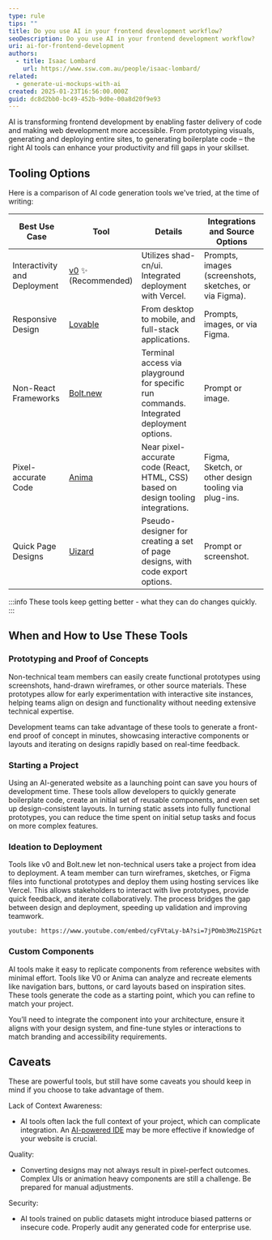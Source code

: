 ```yaml
---
type: rule
tips: ""
title: Do you use AI in your frontend development workflow?
seoDescription: Do you use AI in your frontend development workflow?
uri: ai-for-frontend-development
authors:
  - title: Isaac Lombard
    url: https://www.ssw.com.au/people/isaac-lombard/
related:
  - generate-ui-mockups-with-ai
created: 2025-01-23T16:56:00.000Z
guid: dc8d2bb0-bc49-452b-9d0e-00a8d20f9e93
---
```

AI is transforming frontend development by enabling faster delivery of code and making web development more accessible. From prototyping visuals, generating and deploying entire sites, to generating boilerplate code – the right AI tools can  enhance your productivity and fill gaps in your skillset.

## Tooling Options

Here is a comparison of AI code generation tools we've tried, at the time of writing:

| Best Use Case             | Tool                                  | Details                                                   | Integrations and Source Options                        |
| ------------------------- | ------------------------------------- | --------------------------------------------------------- | ------------------------------------------------------ |
| Interactivity and Deployment     | [v0](https://v0.dev/) ✨ (Recommended) | Utilizes shad-cn/ui. Integrated deployment with Vercel.    | Prompts, images (screenshots, sketches, or via Figma). |
| Responsive Design          | [Lovable](https://lovable.dev/)       | From desktop to mobile, and full-stack applications.       | Prompts, images, or via Figma.                         |
| Non-React Frameworks       | [Bolt.new](https://bolt.new/)         | Terminal access via playground for specific run commands. Integrated deployment options. | Prompt or image.                                       |
| Pixel-accurate Code        | [Anima](https://www.animaapp.com/)    | Near pixel-accurate code (React, HTML, CSS) based on design tooling integrations. | Figma, Sketch, or other design tooling via plug-ins.   |
| Quick Page Designs         | [Uizard](https://uizard.io/)          | Pseudo-designer for creating a set of page designs, with code export options. | Prompt or screenshot.                                  |


:::info
These tools keep getting better - what they can do changes quickly.
:::

## When and How to Use These Tools

### Prototyping and Proof of Concepts

Non-technical team members can easily create functional prototypes using screenshots, hand-drawn wireframes, or other source materials. These prototypes allow for early experimentation with interactive site instances, helping teams align on design and functionality without needing extensive technical expertise.

Development teams can take advantage of these tools to generate a front-end proof of concept in minutes, showcasing interactive components or layouts and iterating on designs rapidly based on real-time feedback.

### Starting a Project

Using an AI-generated website as a launching point can save you hours of development time. These tools allow developers to quickly generate boilerplate code, create an initial set of reusable components, and even set up design-consistent layouts. In turning static assets into fully functional prototypes, you can reduce the time spent on initial setup tasks and focus on more complex features.

### Ideation to Deployment

Tools like v0 and Bolt.new let non-technical users take a project from idea to deployment. A team member can turn wireframes, sketches, or Figma files into functional prototypes and deploy them using hosting services like Vercel. This allows stakeholders to interact with live prototypes, provide quick feedback, and iterate collaboratively. The process bridges the gap between design and deployment, speeding up validation and improving teamwork.

`youtube: https://www.youtube.com/embed/cyFVtaLy-bA?si=7jPOmb3MoZ1SPGzt`

### Custom Components

AI tools make it easy to replicate components from reference websites with minimal effort. Tools like V0 or Anima can analyze and recreate elements like navigation bars, buttons, or card layouts based on inspiration sites. These tools generate the code as a starting point, which you can refine to match your project.

 You’ll need to integrate the component into your architecture, ensure it aligns with your design system, and fine-tune styles or interactions to match branding and accessibility requirements.

## Caveats

These are powerful tools, but still have some caveats you should keep in mind if you choose to take advantage of them.

Lack of Context Awareness:

* AI tools often lack the full context of your project, which can complicate integration. An [AI-powered IDE](https://www.ssw.com.au/rules/best-ai-powered-ide/) may be more effective if knowledge of your website is crucial.

Quality:

* Converting designs may not always result in pixel-perfect outcomes. Complex UIs or animation heavy components are still a challenge. Be prepared for manual adjustments.

Security:

* AI tools trained on public datasets might introduce biased patterns or insecure code. Properly audit any generated code for enterprise use.
